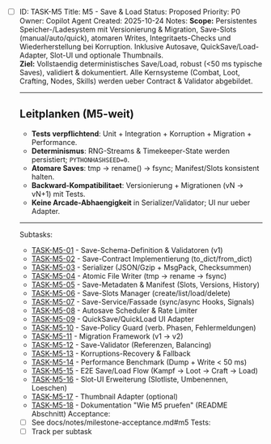 - [ ] ID: TASK-M5
  Title: M5 - Save & Load
  Status: Proposed
  Priority: P0
  Owner: Copilot Agent
  Created: 2025-10-24
  Notes:
  **Scope:** Persistentes Speicher-/Ladesystem mit Versionierung & Migration, Save-Slots (manual/auto/quick), atomaren Writes, Integritaets-Checks und Wiederherstellung bei Korruption. Inklusive Autosave, QuickSave/Load-Adapter, Slot-UI und optionale Thumbnails.  
  **Ziel:** Vollstaendig deterministisches Save/Load, robust (<50 ms typische Saves), validiert & dokumentiert. Alle Kernsysteme (Combat, Loot, Crafting, Nodes, Skills) werden ueber Contract & Validator abgebildet.
  
  ---
  
  ## Leitplanken (M5-weit)
  - **Tests verpflichtend**: Unit + Integration + Korruption + Migration + Performance.
  - **Determinismus**: RNG-Streams & Timekeeper-State werden persistiert; `PYTHONHASHSEED=0`.
  - **Atomare Saves**: tmp -> rename() -> fsync; Manifest/Slots konsistent halten.
  - **Backward-Kompatibilitaet**: Versionierung + Migrationen (vN -> vN+1) mit Tests.
  - **Keine Arcade-Abhaengigkeit** in Serializer/Validator; UI nur ueber Adapter.
  
  ---
  Subtasks:
  - [TASK-M5-01](./TASK-M5-01.md) - Save-Schema-Definition & Validatoren (v1)
  - [TASK-M5-02](./TASK-M5-02.md) - Save-Contract Implementierung (to_dict/from_dict)
  - [TASK-M5-03](./TASK-M5-03.md) - Serializer (JSON/Gzip + MsgPack, Checksummen)
  - [TASK-M5-04](./TASK-M5-04.md) - Atomic File Writer (tmp -> rename -> fsync)
  - [TASK-M5-05](./TASK-M5-05.md) - Save-Metadaten & Manifest (Slots, Versions, History)
  - [TASK-M5-06](./TASK-M5-06.md) - Save-Slots Manager (create/list/load/delete)
  - [TASK-M5-07](./TASK-M5-07.md) - Save-Service/Fassade (sync/async Hooks, Signals)
  - [TASK-M5-08](./TASK-M5-08.md) - Autosave Scheduler & Rate Limiter
  - [TASK-M5-09](./TASK-M5-09.md) - QuickSave/QuickLoad UI Adapter
  - [TASK-M5-10](./TASK-M5-10.md) - Save-Policy Guard (verb. Phasen, Fehlermeldungen)
  - [TASK-M5-11](./TASK-M5-11.md) - Migration Framework (v1 -> v2)
  - [TASK-M5-12](./TASK-M5-12.md) - Save-Validator (Referenzen, Balancing)
  - [TASK-M5-13](./TASK-M5-13.md) - Korruptions-Recovery & Fallback
  - [TASK-M5-14](./TASK-M5-14.md) - Performance Benchmark (Dump + Write < 50 ms)
  - [TASK-M5-15](./TASK-M5-15.md) - E2E Save/Load Flow (Kampf -> Loot -> Craft -> Load)
  - [TASK-M5-16](./TASK-M5-16.md) - Slot-UI Erweiterung (Slotliste, Umbenennen, Loeschen)
  - [TASK-M5-17](./TASK-M5-17.md) - Thumbnail Adapter (optional)
  - [TASK-M5-18](./TASK-M5-18.md) - Dokumentation "Wie M5 pruefen" (README Abschnitt)
  Acceptance:
  - [ ] See docs/notes/milestone-acceptance.md#m5
  Tests:
  - [ ] Track per subtask
